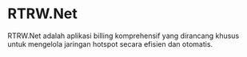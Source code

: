 # RTRW.Net
RTRW.Net adalah aplikasi billing komprehensif yang dirancang khusus untuk mengelola jaringan hotspot secara efisien dan otomatis. 
